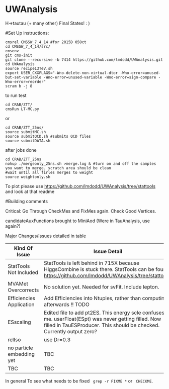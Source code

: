 UWAnalysis
==========

H->tautau (+ many other) Final States! : )


#Set Up instructions:

```
cmsrel CMSSW_7_4_14 #for 2015D 05Oct
cd CMSSW_7_4_14/src/
cmsenv
git cms-init 
git clone --recursive -b 7414 https://github.com/lmdodd/UWAnalysis.git   
cd UWAnalysis
source recipe13TeV.sh
export USER_CXXFLAGS="-Wno-delete-non-virtual-dtor -Wno-error=unused-but-set-variable -Wno-error=unused-variable -Wno-error=sign-compare -Wno-error=reorder"
scram b -j 8
```
to run test

```
cd CRAB/ZTT/
cmsRun LT-MC.py
```

or

```
cd CRAB/ZTT_25ns/
source submitMC.sh
source submitQCD.sh #submits QCD files
source submitDATA.sh
```

after jobs done

```
cd CRAB/ZTT_25ns
nohup ./mergeonly_25ns.sh >merge.log & #turn on and off the samples you want to merge. scratch area should be clean
#wait until all firles merges to weight
source weightonly.sh 
```

To plot please use https://github.com/lmdodd/UWAnalysis/tree/stattools and look at that readme




#Building comments

Critical: Go Through CheckMes and FixMes again. Check Good Vertices.

candidateAuxFunctions brought to MiniAod (Were in TauAnalysis, use again?)

Major Changes/Issues detailed in table

| Kind Of Issue  | Issue Detail |
| ------------- | ------------- |
| StatTools Not Included  | StatTools is left behind in 715X because HiggsCombine is stuck there. StatTools can be found https://github.com/lmdodd/UWAnalysis/tree/stattools.  |
| MVAMet Overcorrects | No solution yet. Needed for svFit. Include lepton. |
| Efficiencies Application | Add Efficiencies into Ntuples, rather than computing afterwards !! TODO|
| ESscaling | Edited file to add pt2ES. This energy scle confuses me. userFloat(ESpt) was never getting filled. Now filled in TauESProducer. This should be checked. Currently output zero? |
| relIso | use Dr=0.3 | 
| no particle embedding yet | TBC |
| TBC | TBC |

In general To see what needs to be fixed ``` grep -r FIXME *``` or ``` CHECKME```. 



